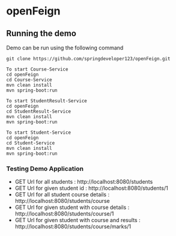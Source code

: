 # openFeign
## Running the demo

Demo can be run using the following command

```
git clone https://github.com/springdeveloper123/openFeign.git

To start Course-Service
cd openFeign
cd Course-Service
mvn clean install
mvn spring-boot:run

To start StudentResult-Service
cd openFeign
cd StudentResult-Service
mvn clean install
mvn spring-boot:run

To start Student-Service
cd openFeign
cd Student-Service
mvn clean install
mvn spring-boot:run
```
### Testing Demo Application
- GET Url for all students : http://localhost:8080/students
- GET Url for given student id : http://localhost:8080/students/1
- GET Url for all student course details : http://localhost:8080/students/course
- GET Url for given student with course details : http://localhost:8080/students/course/1
- GET Url for given student with course and results : http://localhost:8080/students/course/marks/1

